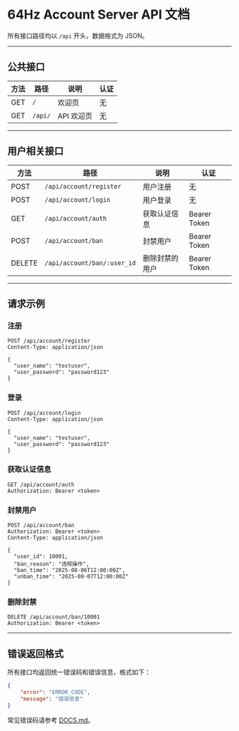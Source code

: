 # 64Hz Account Server API 文档

所有接口路径均以 `/api` 开头，数据格式为 JSON。

---

## 公共接口

| 方法 | 路径    | 说明       | 认证 |
| ---- | ------- | ---------- | ---- |
| GET  | `/`     | 欢迎页     | 无   |
| GET  | `/api/` | API 欢迎页 | 无   |

---

## 用户相关接口

| 方法   | 路径                        | 说明           | 认证         |
| ------ | --------------------------- | -------------- | ------------ |
| POST   | `/api/account/register`     | 用户注册       | 无           |
| POST   | `/api/account/login`        | 用户登录       | 无           |
| GET    | `/api/account/auth`         | 获取认证信息   | Bearer Token |
| POST   | `/api/account/ban`          | 封禁用户       | Bearer Token |
| DELETE | `/api/account/ban/:user_id` | 删除封禁的用户 | Bearer Token |

---

## 请求示例

### 注册

```http
POST /api/account/register
Content-Type: application/json

{
  "user_name": "testuser",
  "user_password": "password123"
}
```

### 登录

```http
POST /api/account/login
Content-Type: application/json

{
  "user_name": "testuser",
  "user_password": "password123"
}
```

### 获取认证信息

```http
GET /api/account/auth
Authorization: Bearer <token>
```

### 封禁用户

```http
POST /api/account/ban
Authorization: Bearer <token>
Content-Type: application/json

{
  "user_id": 10001,
  "ban_reason": "违规操作",
  "ban_time": "2025-08-06T12:00:00Z",
  "unban_time": "2025-08-07T12:00:00Z"
}
```

### 删除封禁

```http
DELETE /api/account/ban/10001
Authorization: Bearer <token>
```

---

## 错误返回格式

所有接口均返回统一错误码和错误信息，格式如下：

```json
{
	"error": "ERROR_CODE",
	"message": "错误信息"
}
```

常见错误码请参考 [DOCS.md](DOCS.md)。
